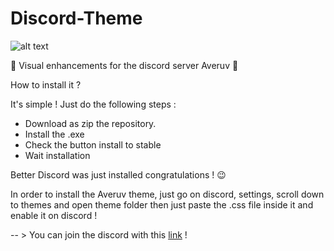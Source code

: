 # Discord-Theme

![alt text](https://i.ibb.co/z8GsgkW/Visual-Aspect.png)

🔰 Visual enhancements for the discord server Averuv 🔰 

How to install it ?

It's simple !
Just do the following steps :

- Download as zip the repository.
- Install the .exe
- Check the button install to stable
- Wait installation

Better Discord was just installed congratulations ! 😉

In order to install the Averuv theme, just go on discord, settings, scroll down to themes and open theme folder then just paste the .css file inside it and enable it on discord !

 -- > You can join the discord with this [link](https://discord.gg/4smcmrV) !

